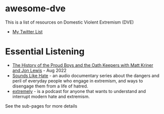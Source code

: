 # awesome-dve

This is a list of resources on Domestic Violent Extremism (DVE) 

- [My Twitter List](https://twitter.com/i/lists/1566589962547519492)

# Essential Listening
- [The History of the Proud Boys and the Oath Keepers with Matt Kriner and Jon Lewis](https://thestrategybridge.libsyn.com/the-history-of-the-proud-boys-and-the-oath-keepers-with-matt-kriner-and-jon-lewis) - Aug 2022
- [Sounds Like Hate](https://soundslikehate.org/) - an audio documentary series about the dangers and peril of everyday people who engage in extremism, and ways to disengage them from a life of hatred.
- [extremely](https://podcasts.apple.com/us/podcast/extremely/id1538373328) - is a podcast for anyone that wants to understand and interrupt modern hate and extremism. 

See the sub-pages for more details
